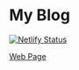 # My Blog

[![Netlify Status](https://api.netlify.com/api/v1/badges/d105d59e-46ca-4c2f-ae44-d65745460d4d/deploy-status)](https://app.netlify.com/sites/zahidgalea/deploys)

[Web Page](https://www.zahidgalea.com/)